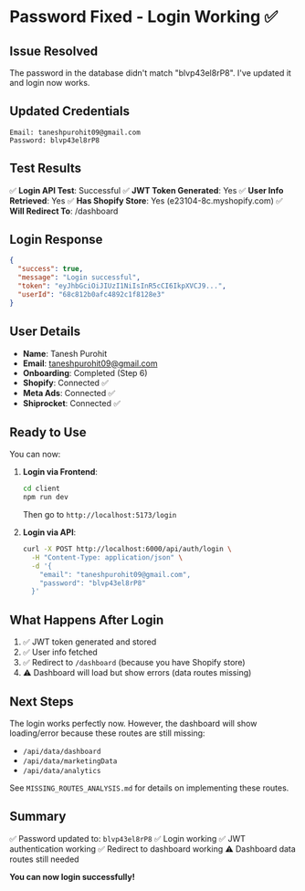 # Password Fixed - Login Working ✅

## Issue Resolved

The password in the database didn't match "blvp43el8rP8". I've updated it and login now works.

## Updated Credentials

```
Email: taneshpurohit09@gmail.com
Password: blvp43el8rP8
```

## Test Results

✅ **Login API Test**: Successful
✅ **JWT Token Generated**: Yes
✅ **User Info Retrieved**: Yes
✅ **Has Shopify Store**: Yes (e23104-8c.myshopify.com)
✅ **Will Redirect To**: /dashboard

## Login Response

```json
{
  "success": true,
  "message": "Login successful",
  "token": "eyJhbGciOiJIUzI1NiIsInR5cCI6IkpXVCJ9...",
  "userId": "68c812b0afc4892c1f8128e3"
}
```

## User Details

- **Name**: Tanesh Purohit
- **Email**: taneshpurohit09@gmail.com
- **Onboarding**: Completed (Step 6)
- **Shopify**: Connected ✅
- **Meta Ads**: Connected ✅
- **Shiprocket**: Connected ✅

## Ready to Use

You can now:

1. **Login via Frontend**:
   ```bash
   cd client
   npm run dev
   ```
   Then go to `http://localhost:5173/login`

2. **Login via API**:
   ```bash
   curl -X POST http://localhost:6000/api/auth/login \
     -H "Content-Type: application/json" \
     -d '{
       "email": "taneshpurohit09@gmail.com",
       "password": "blvp43el8rP8"
     }'
   ```

## What Happens After Login

1. ✅ JWT token generated and stored
2. ✅ User info fetched
3. ✅ Redirect to `/dashboard` (because you have Shopify store)
4. ⚠️ Dashboard will load but show errors (data routes missing)

## Next Steps

The login works perfectly now. However, the dashboard will show loading/error because these routes are still missing:

- `/api/data/dashboard`
- `/api/data/marketingData`
- `/api/data/analytics`

See `MISSING_ROUTES_ANALYSIS.md` for details on implementing these routes.

## Summary

✅ Password updated to: `blvp43el8rP8`
✅ Login working
✅ JWT authentication working
✅ Redirect to dashboard working
⚠️ Dashboard data routes still needed

**You can now login successfully!**
